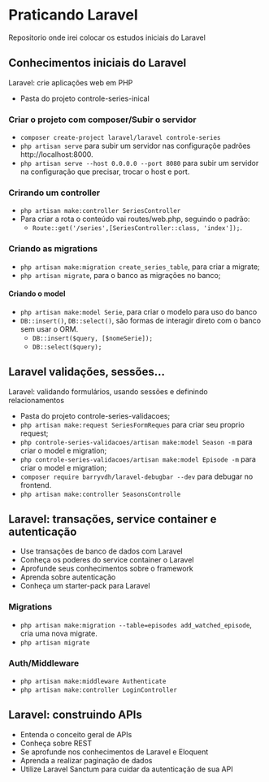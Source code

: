 # Praticando Laravel

Repositorio onde irei colocar os estudos iniciais do Laravel

## Conhecimentos iniciais do Laravel

Laravel: crie aplicações web em PHP

- Pasta do projeto controle-series-inical

### Criar o projeto com composer/Subir o servidor

- `composer create-project laravel/laravel controle-series`
- `php artisan serve` para subir um servidor nas configuraçõe padrões http://localhost:8000.
- `php artisan serve --host 0.0.0.0 --port 8080` para subir um servidor na configuração que precisar, trocar o host e port.

### Crirando um controller

- `php artisan make:controller SeriesController`
- Para criar a rota o conteúdo vai routes/web.php, seguindo o padrão:
    - `Route::get('/series',[SeriesController::class, 'index']);`.

### Criando as migrations

- `php artisan make:migration create_series_table`, para criar a migrate;
- `php artisan migrate`, para o banco as migrações no banco;

#### Criando o model

- `php artisan make:model Serie`, para criar o modelo para uso do banco
- `DB::insert()`, `DB::select()`, são formas de interagir direto com o banco sem usar o ORM.
    - `DB::insert($query, [$nomeSerie]);`
    - `DB::select($query);`

## Laravel validações, sessões...

Laravel: validando formulários, usando sessões e definindo relacionamentos

- Pasta do projeto controle-series-validacoes;
- `php artisan make:request SeriesFormReques` para criar seu proprio request;
- `php controle-series-validacoes/artisan make:model Season -m` para criar o model e migration;
- `php controle-series-validacoes/artisan make:model Episode -m` para criar o model e migration;
- `composer require barryvdh/laravel-debugbar --dev` para debugar no frontend.
- `php artisan make:controller SeasonsControlle`

## Laravel: transações, service container e autenticação

- Use transações de banco de dados com Laravel
- Conheça os poderes do service container o Laravel
- Aprofunde seus conhecimentos sobre o framework
- Aprenda sobre autenticação
- Conheça um starter-pack para Laravel

### Migrations

- `php artisan make:migration --table=episodes add_watched_episode`, cria uma nova migrate.
- `php artisan migrate`

### Auth/Middleware

- `php artisan make:middleware Authenticate`
- `php artisan make:controller LoginController`

## Laravel: construindo APIs

- Entenda o conceito geral de APIs
- Conheça sobre REST
- Se aprofunde nos conhecimentos de Laravel e Eloquent
- Aprenda a realizar paginação de dados
- Utilize Laravel Sanctum para cuidar da autenticação de sua API

